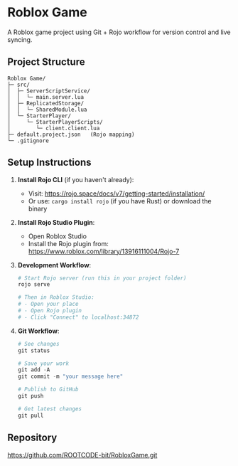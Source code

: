 # Roblox Game

A Roblox game project using Git + Rojo workflow for version control and live syncing.

## Project Structure

```
Roblox Game/
├─ src/
│  ├─ ServerScriptService/
│  │  └─ main.server.lua
│  ├─ ReplicatedStorage/
│  │  └─ SharedModule.lua
│  └─ StarterPlayer/
│     └─ StarterPlayerScripts/
│        └─ client.client.lua
├─ default.project.json   (Rojo mapping)
└─ .gitignore
```

## Setup Instructions

1. **Install Rojo CLI** (if you haven't already):
   - Visit: https://rojo.space/docs/v7/getting-started/installation/
   - Or use: `cargo install rojo` (if you have Rust) or download the binary

2. **Install Rojo Studio Plugin**:
   - Open Roblox Studio
   - Install the Rojo plugin from: https://www.roblox.com/library/13916111004/Rojo-7

3. **Development Workflow**:
   ```powershell
   # Start Rojo server (run this in your project folder)
   rojo serve
   
   # Then in Roblox Studio:
   # - Open your place
   # - Open Rojo plugin
   # - Click "Connect" to localhost:34872
   ```

4. **Git Workflow**:
   ```powershell
   # See changes
   git status
   
   # Save your work
   git add -A
   git commit -m "your message here"
   
   # Publish to GitHub
   git push
   
   # Get latest changes
   git pull
   ```

## Repository

https://github.com/ROOTCODE-bit/RobloxGame.git

